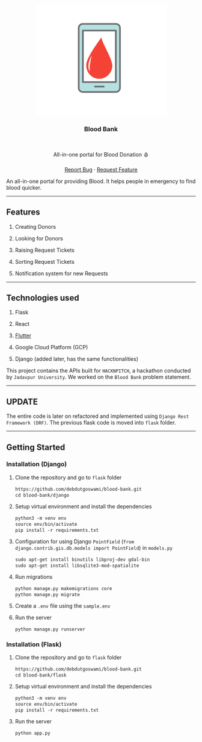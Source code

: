 <br />
<p align="center">
    <img src="assets/favicon.png" width="350px" alt="Logo" >
    <h3 align="center">Blood Bank</h3>
    <br />
    <p align="center">
      All-in-one portal for Blood Donation 🩸
      <br />
      <br />
      <a href="https://github.com/debdutgoswami/blood-bank/issues/new?assignees=&labels=&template=bug_report.md&title=">Report Bug</a>
      ·
      <a href="https://github.com/debdutgoswami/blood-bank/issues/new?assignees=&labels=&template=feature_request.md&title=">Request Feature</a>
    </p>
</p>



An all-in-one portal for providing Blood. It helps people in emergency to find blood quicker.

---

## Features

1. Creating Donors

2. Looking for Donors

3. Raising Request Tickets

4. Sorting Request Tickets

5. Notification system for new Requests

---

## Technologies used

1. Flask

2. React

3. [Flutter](https://github.com/flametron/Delhihacks-Bloodbankapp) 

4. Google Cloud Platform (GCP)

5. Django (added later, has the same functionalities)


This project contains the APIs built for `HACKNPITCH`, a hackathon conducted by `Jadavpur University`. We worked on the `Blood Bank` problem statement.

---

## UPDATE

The entire code is later on refactored and implemented using `Django Rest Framework (DRF)`.
The previous flask code is moved into `flask` folder.

---

## Getting Started

### Installation (Django)

1. Clone the repository and go to `flask` folder

   ```
   https://github.com/debdutgoswami/blood-bank.git
   cd blood-bank/django
   ```
   
2. Setup virtual environment and install the dependencies

   ```
   python3 -m venv env
   source env/bin/activate
   pip install -r requirements.txt
   ```
   
3. Configuration for using Django `PointField` (`from django.contrib.gis.db.models import PointField`) in `models.py`

   ```
   sudo apt-get install binutils libproj-dev gdal-bin
   sudo apt-get install libsqlite3-mod-spatialite
   ```
  
4. Run migrations

   ```
   python manage.py makemigrations core
   python manage.py migrate
   ```
 
 5. Create a `.env` file using the `sample.env`

6. Run the server

   ```
   python manage.py runserver
   ```

### Installation (Flask)

1. Clone the repository and go to `flask` folder

   ```
   https://github.com/debdutgoswami/blood-bank.git
   cd blood-bank/flask
   ```
   
2. Setup virtual environment and install the dependencies

   ```
   python3 -m venv env
   source env/bin/activate
   pip install -r requirements.txt
   ```

3. Run the server

   ```
   python app.py
   ```